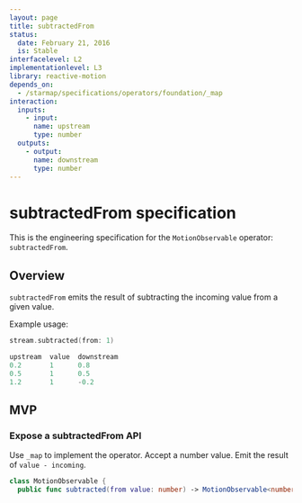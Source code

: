 ```yaml
---
layout: page
title: subtractedFrom
status:
  date: February 21, 2016
  is: Stable
interfacelevel: L2
implementationlevel: L3
library: reactive-motion
depends_on:
  - /starmap/specifications/operators/foundation/_map
interaction:
  inputs:
    - input:
      name: upstream
      type: number
  outputs:
    - output:
      name: downstream
      type: number
---
```


# subtractedFrom specification

This is the engineering specification for the `MotionObservable` operator: `subtractedFrom`.

## Overview

`subtractedFrom` emits the result of subtracting the incoming value from a given value.

Example usage:

```swift
stream.subtracted(from: 1)

upstream  value  downstream
0.2       1      0.8
0.5       1      0.5
1.2       1      -0.2
```

## MVP

### Expose a subtractedFrom API

Use `_map` to implement the operator. Accept a number value. Emit the result of `value - incoming`.

```swift
class MotionObservable {
  public func subtracted(from value: number) -> MotionObservable<number>
```
